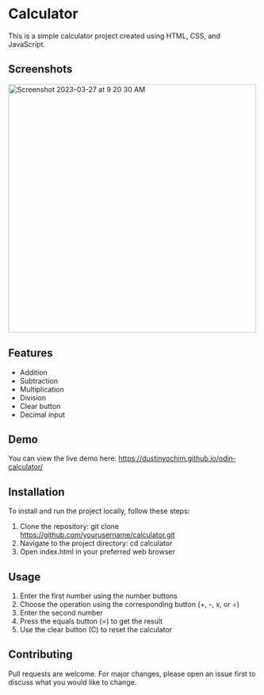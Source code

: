 # Calculator

This is a simple calculator project created using HTML, CSS, and JavaScript.

## Screenshots

<img width="500" alt="Screenshot 2023-03-27 at 9 20 30 AM" src="https://user-images.githubusercontent.com/70305015/227967773-c0d1a4d7-ea36-42e8-bf49-74d03ae81d21.png">

## Features

* Addition
* Subtraction
* Multiplication
* Division
* Clear button
* Decimal input

## Demo

You can view the live demo here: https://dustinyochim.github.io/odin-calculator/

## Installation

To install and run the project locally, follow these steps:

1. Clone the repository: git clone https://github.com/yourusername/calculator.git
2. Navigate to the project directory: cd calculator
3. Open index.html in your preferred web browser

## Usage

1. Enter the first number using the number buttons
2. Choose the operation using the corresponding button (+, -, x, or ÷)
3. Enter the second number
4. Press the equals button (=) to get the result
5. Use the clear button (C) to reset the calculator

## Contributing

Pull requests are welcome. For major changes, please open an issue first to discuss what you would like to change.
